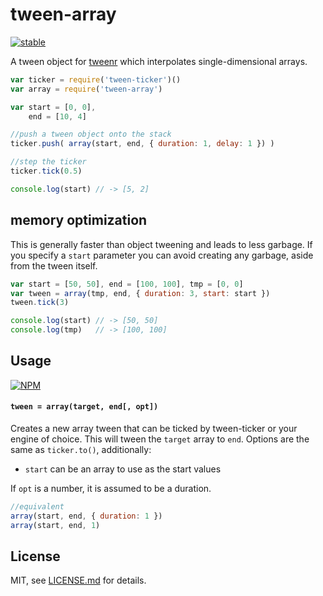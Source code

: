 # tween-array

[![stable](http://badges.github.io/stability-badges/dist/stable.svg)](http://github.com/badges/stability-badges)

A tween object for [tweenr](https://nodei.co/npm/tweenr/) which interpolates single-dimensional arrays. 

```js
var ticker = require('tween-ticker')()
var array = require('tween-array')

var start = [0, 0],
    end = [10, 4]

//push a tween object onto the stack
ticker.push( array(start, end, { duration: 1, delay: 1 }) )

//step the ticker
ticker.tick(0.5)

console.log(start) // -> [5, 2]
```

## memory optimization

This is generally faster than object tweening and leads to less garbage. If you specify a `start` parameter you can avoid creating any garbage, aside from the tween itself.

```js
var start = [50, 50], end = [100, 100], tmp = [0, 0]
var tween = array(tmp, end, { duration: 3, start: start })
tween.tick(3)

console.log(start) // -> [50, 50]
console.log(tmp)   // -> [100, 100]
```

## Usage

[![NPM](https://nodei.co/npm/tween-array.png)](https://nodei.co/npm/tween-array/)

#### `tween = array(target, end[, opt])`

Creates a new array tween that can be ticked by tween-ticker or your engine of choice. This will tween the `target` array to `end`. Options are the same as `ticker.to()`, additionally:

- `start` can be an array to use as the start values

If `opt` is a number, it is assumed to be a duration.

```js
//equivalent
array(start, end, { duration: 1 })
array(start, end, 1)
```

## License

MIT, see [LICENSE.md](http://github.com/mattdesl/tween-array/blob/master/LICENSE.md) for details.
